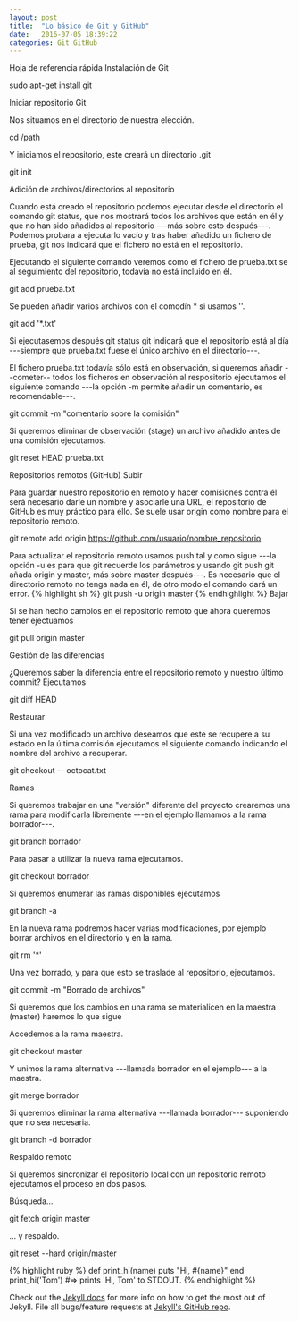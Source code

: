```yaml
---
layout: post
title:  "Lo básico de Git y GitHub"
date:   2016-07-05 18:39:22
categories: Git GitHub
---
```


Hoja de referencia rápida
Instalación de Git

sudo apt-get install git

Iniciar repositorio Git

Nos situamos en el directorio de nuestra elección.

cd /path

Y iniciamos el repositorio, este creará un directorio .git

git init

Adición de archivos/directorios al repositorio

Cuando está creado el repositorio podemos ejecutar desde el directorio el comando git status, que nos mostrará todos los archivos que están en él y que no han sido añadidos al repositorio ---más sobre esto después---. Podemos probara a ejecutarlo vacío y tras haber añadido un fichero de prueba, git nos indicará que el fichero no está en el repositorio.

Ejecutando el siguiente comando veremos como el fichero de prueba.txt se al seguimiento del repositorio, todavía no está incluido en él.

git add prueba.txt

Se pueden añadir varios archivos con el comodín * si usamos ''.

git add '*.txt'

Si ejecutasemos después git status git indicará que el repositorio está al día ---siempre que prueba.txt fuese el único archivo en el directorio---.

El fichero prueba.txt todavía sólo está en observación, si queremos añadir --cometer-- todos los ficheros en observación al respositorio ejecutamos el siguiente comando ---la opción -m permite añadir un comentario, es recomendable---.

git commit -m "comentario sobre la comisión"

Si queremos eliminar de observación (stage) un archivo añadido antes de una comisión ejecutamos.

git reset HEAD prueba.txt

Repositorios remotos (GitHub)
Subir

Para guardar nuestro repositorio en remoto y hacer comisiones contra él será necesario darle un nombre y asociarle una URL, el repositorio de GitHub es muy práctico para ello. Se suele usar origin como nombre para el repositorio remoto.

git remote add origin https://github.com/usuario/nombre_repositorio

Para actualizar el repositorio remoto usamos push tal y como sigue ---la opción -u es para que git recuerde los parámetros y usando git push git añada origin y master, más sobre master después---. Es necesario que el directorio remoto no tenga nada en él, de otro modo el comando dará un error.
{% highlight sh %}
git push -u origin master
{% endhighlight %}
Bajar

Si se han hecho cambios en el repositorio remoto que ahora queremos tener ejectuamos

git pull origin master

Gestión de las diferencias

¿Queremos saber la diferencia entre el repositorio remoto y nuestro último commit? Ejecutamos

git diff HEAD

Restaurar

Si una vez modificado un archivo deseamos que este se recupere a su estado en la última comisión ejecutamos el siguiente comando indicando el nombre del archivo a recuperar.

git checkout -- octocat.txt

Ramas

Si queremos trabajar en una "versión" diferente del proyecto crearemos una rama para modificarla libremente ---en el ejemplo llamamos a la rama borrador---.

git branch borrador

Para pasar a utilizar la nueva rama ejecutamos.

git checkout borrador

Si queremos enumerar las ramas disponibles ejecutamos

git branch -a

En la nueva rama podremos hacer varias modificaciones, por ejemplo borrar archivos en el directorio y en la rama.

git rm '*'

Una vez borrado, y para que esto se traslade al repositorio, ejecutamos.

git commit -m "Borrado de archivos"

Si queremos que los cambios en una rama se materialicen en la maestra (master) haremos lo que sigue

Accedemos a la rama maestra.

git checkout master

Y unimos la rama alternativa ---llamada borrador en el ejemplo--- a la maestra.

git merge borrador

Si queremos eliminar la rama alternativa ---llamada borrador--- suponiendo que no sea necesaria.

git branch -d borrador

Respaldo remoto

Si queremos sincronizar el repositorio local con un repositorio remoto ejecutamos el proceso en dos pasos.

Búsqueda...

git fetch origin master

... y respaldo.

git reset --hard origin/master

{% highlight ruby %}
def print_hi(name)
  puts "Hi, #{name}"
end
print_hi('Tom')
#=> prints 'Hi, Tom' to STDOUT.
{% endhighlight %}

Check out the [Jekyll docs][jekyll] for more info on how to get the most out of Jekyll. File all bugs/feature requests at [Jekyll's GitHub repo][jekyll-gh].

[jekyll-gh]: https://github.com/jekyll/jekyll
[jekyll]:    http://jekyllrb.com

